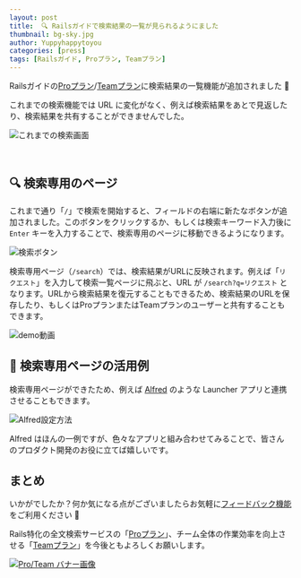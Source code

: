 ```yaml
---
layout: post
title:  🔍 Railsガイドで検索結果の一覧が見られるようにました
thumbnail: bg-sky.jpg
author: Yuppyhappytoyou
categories: [press]
tags: [Railsガイド, Proプラン, Teamプラン]
---
```


Railsガイドの[Proプラン](https://railsguides.jp/pro)/[Teamプラン](https://railsguides.jp/team)に検索結果の一覧機能が追加されました 🎉

これまでの検索機能では URL に変化がなく、例えば検索結果をあとで見返したり、検索結果を共有することができませんでした。

![これまでの検索画面](https://i.gyazo.com/5a2de6b4fb1516310987bbc404861f37.png)

<br>

## 🔍 検索専用のページ

これまで通り「`/`」で検索を開始すると、フィールドの右端に新たなボタンが追加されました。このボタンをクリックするか、もしくは検索キーワード入力後に `Enter` キーを入力することで、検索専用のページに移動できるようになります。

![検索ボタン](https://i.gyazo.com/df0e98e09cf8007e659fbc82138e10e6.png)

検索専用ページ（`/search`）では、検索結果がURLに反映されます。例えば「`リクエスト`」を入力して検索一覧ページに飛ぶと、URL が `/search?q=リクエスト` となります。URLから検索結果を復元することもできるため、検索結果のURLを保存したり、もしくはProプランまたはTeamプランのユーザーと共有することもできます。

![demo動画](https://i.gyazo.com/5617dc0c1e13a6bec0d62a748fc54954.png)<!-- demo動画に変える -->


## 🎩 検索専用ページの活用例

検索専用ページができたため、例えば [Alfred](https://www.alfredapp.com/) のような Launcher アプリと連携させることもできます。

![Alfred設定方法](https://i.gyazo.com/88773e8121a41ea31dfbbb6ac36a15e5.png)

Alfred はほんの一例ですが、色々なアプリと組み合わせてみることで、皆さんのプロダクト開発のお役に立てば嬉しいです。

<!-- Alfred demo を入れる -->

## まとめ
いかがでしたか？何か気になる点がございましたらお気軽に[フィードバック機能](https://yasslab.jp/ja/news/feature-request-form)をご利用ください 💌

Rails特化の全文検索サービスの「[Proプラン](https://railsguides.jp/pro)」、チーム全体の作業効率を向上させる「[Teamプラン](https://railsguides.jp/team)」を今後ともよろしくお願いします。

[![Pro/Team バナー画像](https://i.gyazo.com/83f4b789ec3a255533d96cced1f9bcbb.png)](https://railsguides.jp/#pr)



